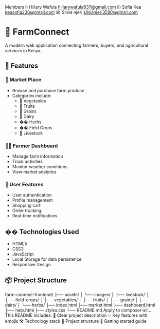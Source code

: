 Members 
 i) Hillary Wafula hillarywafula837@gmail.com
 ii) Sofia Kea keasofia236@gmail.com
 iii) Silvia njeri silvianjeri3580@gmail.com

# 🌾 FarmConnect

A modern web application connecting farmers, buyers, and agricultural services in Kenya.

## 🚀 Features

### 🛒 Market Place
- Browse and purchase farm produce
- Categories include:
  - 🥬 Vegetables
  - 🍎 Fruits
  - 🌾 Grains
  - 🥛 Dairy
  - �� Herbs
  - �� Field Crops
  - 🐄 Livestock

### 👨‍🌾 Farmer Dashboard
- Manage farm information
- Track activities
- Monitor weather conditions
- View market analytics

### 📱 User Features
- User authentication
- Profile management
- Shopping cart
- Order tracking
- Real-time notifications

## ��️ Technologies Used

- HTML5
- CSS3
- JavaScript
- Local Storage for data persistence
- Responsive Design

## 📦 Project Structure
farm-connect-frontend/
├── assets/
│ └── images/
│ ├── livestock/
│ ├── field-crops/
│ ├── vegetables/
│ ├── fruits/
│ ├── grains/
│ ├── dairy/
│ └── herbs/
├── index.html
├── market.html
├── dashboard.html
├── help.html
├── styles.css
└── README.md
Apply to composer-all...
This README includes:
🎯 Clear project description
✨ Key features with emojis
🛠️ Technology stack
📁 Project structure
🚀 Getting started guide
